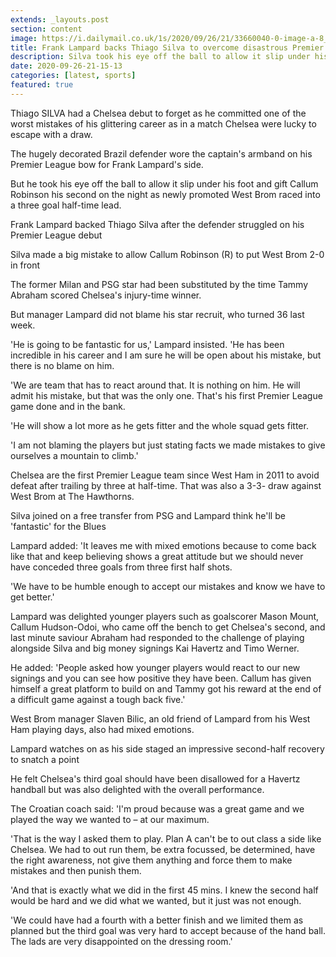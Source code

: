 ```yaml
---
extends: _layouts.post
section: content
image: https://i.dailymail.co.uk/1s/2020/09/26/21/33660040-0-image-a-8_1601150886698.jpg 
title: Frank Lampard backs Thiago Silva to overcome disastrous Premier League debut 
description: Silva took his eye off the ball to allow it slip under his foot and gift Callum Robinson his second on the night as newly promoted West Brom raced into a three goal half-time lead. 
date: 2020-09-26-21-15-13 
categories: [latest, sports] 
featured: true 
--- 
```

Thiago SILVA had a Chelsea debut to forget as he committed one of the worst mistakes of his glittering career as in a match Chelsea were lucky to escape with a draw.

The hugely decorated Brazil defender wore the captain's armband on his Premier League bow for Frank Lampard's side.

But he took his eye off the ball to allow it slip under his foot and gift Callum Robinson his second on the night as newly promoted West Brom raced into a three goal half-time lead.

Frank Lampard backed Thiago Silva after the defender struggled on his Premier League debut

Silva made a big mistake to allow Callum Robinson (R) to put West Brom 2-0 in front

The former Milan and PSG star had been substituted by the time Tammy Abraham scored Chelsea's injury-time winner.

But manager Lampard did not blame his star recruit, who turned 36 last week.

'He is going to be fantastic for us,' Lampard insisted. 'He has been incredible in his career and I am sure he will be open about his mistake, but there is no blame on him.

'We are team that has to react around that. It is nothing on him. He will admit his mistake, but that was the only one. That's his first Premier League game done and in the bank.

'He will show a lot more as he gets fitter and the whole squad gets fitter.

'I am not blaming the players but just stating facts we made mistakes to give ourselves a mountain to climb.'

Chelsea are the first Premier League team since West Ham in 2011 to avoid defeat after trailing by three at half-time. That was also a 3-3- draw against West Brom at The Hawthorns.

Silva joined on a free transfer from PSG and Lampard think he'll be 'fantastic' for the Blues

Lampard added: 'It leaves me with mixed emotions because to come back like that and keep believing shows a great attitude but we should never have conceded three goals from three first half shots.

'We have to be humble enough to accept our mistakes and know we have to get better.'

Lampard was delighted younger players such as goalscorer Mason Mount, Callum Hudson-Odoi, who came off the bench to get Chelsea's second, and last minute saviour Abraham had responded to the challenge of playing alongside Silva and big money signings Kai Havertz and Timo Werner.

He added: 'People asked how younger players would react to our new signings and you can see how positive they have been. Callum has given himself a great platform to build on and Tammy got his reward at the end of a difficult game against a tough back five.'

West Brom manager Slaven Bilic, an old friend of Lampard from his West Ham playing days, also had mixed emotions.

Lampard watches on as his side staged an impressive second-half recovery to snatch a point

He felt Chelsea's third goal should have been disallowed for a Havertz handball but was also delighted with the overall performance.

The Croatian coach said: 'I'm proud because was a great game and we played the way we wanted to – at our maximum.

'That is the way I asked them to play. Plan A can't be to out class a side like Chelsea. We had to out run them, be extra focussed, be determined, have the right awareness, not give them anything and force them to make mistakes and then punish them.

'And that is exactly what we did in the first 45 mins. I knew the second half would be hard and we did what we wanted, but it just was not enough.

'We could have had a fourth with a better finish and we limited them as planned but the third goal was very hard to accept because of the hand ball. The lads are very disappointed on the dressing room.'

